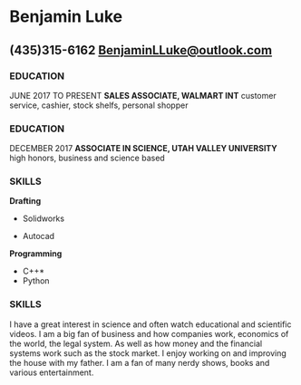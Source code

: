 # Benjamin Luke
**(435)315-6162**
**BenjaminLLuke@outlook.com**
---

### EDUCATION
JUNE 2017 TO PRESENT
**SALES ASSOCIATE, WALMART INT**
customer service, cashier, stock shelfs, personal shopper

### EDUCATION
DECEMBER 2017
**ASSOCIATE IN SCIENCE, UTAH VALLEY UNIVERSITY**
high honors, business and science based

### SKILLS
**Drafting** 

* Solidworks

* Autocad

**Programming**
* C++*
* Python

### SKILLS
I have a great interest in science and often watch educational and scientific videos. I am a big fan of business and how companies work, economics of the world, the legal system. As well as how money and the financial systems work such as the stock market. I enjoy working on and improving the house with my father. I am a fan of many nerdy shows, books and various entertainment.
